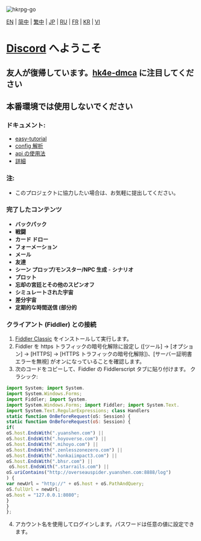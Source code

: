 ![hkrpg-go](https://socialify.git.ci/gucooing/hkrpg-go/image?description=1&font=Inter&forks=1&language=1&name=1&owner=1&pattern=Circuit%20Board&stargazers=1&theme=Auto)

[EN](./README.md) | [简中](./docs/README_zh-CN.md) | [繁中](./docs/README_zh-CN.md) | [JP](./docs/README_zh-CN.md) | [RU](./docs/README_zh-CN.md) | [FR](./docs/README_zh-CN.md) | [KR](./docs/README_zh-CN.md) |  [VI](./docs/README_zh-CN.md)

# **[Discord](https://discord.gg/222yVp6pUq) へようこそ**

## 友人が復帰しています。[hk4e-dmca](https://github.com/flswld/hk4e-go) に注目してください

## 本番環境では使用しないでください

### ドキュメント:
* [easy-tutorial](./docs/tutorial/zh-cn.md)
* [config 解析](./docs/conf/zh-CN.md)
* [api の使用法](./docs/command/zh-CN.md)
* [詳細](./docs/progress/zh-CN.md)

### 注:
* このプロジェクトに協力したい場合は、お気軽に提出してください。

 ### 完了したコンテンツ
- **バックパック**
- **戦闘**
- **カード ドロー**
- **フォーメーション**
- **メール**
- **友達**
- **シーン プロップ/モンスター/NPC 生成** - **シナリオ**
- **プロット**
- **忘却の宮廷とその他のスピンオフ**
- **シミュレートされた宇宙**
- **差分宇宙**
- **定期的な時間送信 (部分的**

### クライアント (Fiddler) との接続
1. [Fiddler Classic](https://www.telerik.com/fiddler) をインストールして実行します。
2. Fiddler を https トラフィックの暗号化解除に設定し ([ツール] -> [オプション] -> [HTTPS] -> [HTTPS トラフィックの暗号化解除])、[サーバー証明書エラーを無視] がオンになっていることを確認します。
3. 次のコードをコピーして、Fiddler の Fiddlerscript タブに貼り付けます。 クラシック:

```javascript
import System; import System.
import System.Windows.Forms;
import Fiddler; import System.
import System.Windows.Forms; import Fiddler; import System.Text.
import System.Text.RegularExpressions; class Handlers
static function OnBeforeRequest(oS: Session) {
static function OnBeforeRequest(oS: Session) {
if(
oS.host.EndsWith(".yuanshen.com") ||
oS.host.EndsWith(".hoyoverse.com") ||
oS.host.EndsWith(".mihoyo.com") ||
oS.host.EndsWith(".zenlesszonezero.com") ||
oS.host.EndsWith(".honkaiimpact3.com") ||
oS.host.EndsWith(".bhsr.com") ||
 oS.host.EndsWith(".starrails.com") ||
oS.uriContains("http://overseauspider.yuanshen.com:8888/log")
) {
var newUrl = "http://" + oS.host + oS.PathAndQuery;
oS.fullUrl = newUrl;
oS.host = "127.0.0.1:8080";
}
}
};
```

4. アカウント名を使用してログインします。パスワードは任意の値に設定できます。